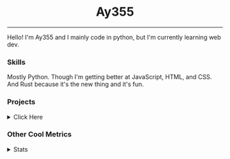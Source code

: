 <h1 align="center"><b>Ay355</b></h1>

---

Hello! I'm Ay355 and I mainly code in python, but I'm currently learning web dev.


### Skills

Mostly Python. Though I'm getting better at JavaScript, HTML, and CSS. And Rust because it's the new thing and it's fun.


### Projects

<details>
 <summary>Click Here</summary>
<br>

 This is probably out of date

[Standle](https://discord.com/oauth2/authorize?client_id=810345494223781899&scope=bot&permissions=8)
 - A multipurpose discord bot for your discord server. Has useful and fun commands for you to mess around with. Made with [discord.py](https://www.github.com/Rapptz/discord.py).

[RoboAy355](https://github.com/Ay-355/RoboAy355)
 - A personal discord bot that I use for random things.

[Asyncdictionary](https://github.com/Ay-355/asyncdictionary)
 - An async wrapper for the freedictionaryAPI. See the README for more info.

 
That's pretty much it, other stuff is closed-source.
 
</details>


### Other Cool Metrics


<details>
<summary>Stats</summary>
<br>
 
<a href="https://github.com/Ay-355">
 <img align="center" src="https://github-readme-stats.vercel.app/api?username=Ay-355&theme=tokyonight&show_icons=true&count_private=true&hide_border=true" />
</a><a href="https://github.com/Ay-355">
  <img align="center" src="https://github-readme-stats.vercel.app/api/top-langs/?username=Ay-355&hide=toml,yaml,cmake&layout=compact&langs_count=8&theme=tokyonight&hide_border=true" />
</a>

 
&nbsp; <!-- Space character to put some space between the different stat types. -->

 
<!--START_SECTION:waka-->
**🐱 My GitHub Data** 

> 🏆 528 Contributions in the Year 2021
 > 
> 📦 1.3 kB Used in GitHub's Storage 
 > 
> 🚫 Not Opted to Hire
 > 
> 📜 14 Public Repositories 
 > 
> 🔑 4 Private Repositories  
 > 
**I'm an Early 🐤** 

```text
🌞 Morning    16 commits     █░░░░░░░░░░░░░░░░░░░░░░░░   6.11% 
🌆 Daytime    119 commits    ███████████░░░░░░░░░░░░░░   45.42% 
🌃 Evening    123 commits    ███████████░░░░░░░░░░░░░░   46.95% 
🌙 Night      4 commits      ░░░░░░░░░░░░░░░░░░░░░░░░░   1.53%

```
📅 **I'm Most Productive on Friday** 

```text
Monday       42 commits     ████░░░░░░░░░░░░░░░░░░░░░   16.03% 
Tuesday      30 commits     ██░░░░░░░░░░░░░░░░░░░░░░░   11.45% 
Wednesday    25 commits     ██░░░░░░░░░░░░░░░░░░░░░░░   9.54% 
Thursday     45 commits     ████░░░░░░░░░░░░░░░░░░░░░   17.18% 
Friday       46 commits     ████░░░░░░░░░░░░░░░░░░░░░   17.56% 
Saturday     46 commits     ████░░░░░░░░░░░░░░░░░░░░░   17.56% 
Sunday       28 commits     ██░░░░░░░░░░░░░░░░░░░░░░░   10.69%

```


📊 **This Week I Spent My Time On** 

```text
💬 Programming Languages: 
Python                   31 mins             ████████████████████████░   96.98% 
PowerShell               0 secs              ░░░░░░░░░░░░░░░░░░░░░░░░░   3.02% 
Lua                      0 secs              ░░░░░░░░░░░░░░░░░░░░░░░░░   0.0%

🔥 Editors: 
Neovim                   31 mins             ████████████████████████░   96.98% 
Notepad++                0 secs              ░░░░░░░░░░░░░░░░░░░░░░░░░   3.02%

🐱‍💻 Projects: 
standle-bot              26 mins             ████████████████████░░░░░   80.84% 
Unknown Project          4 mins              ███░░░░░░░░░░░░░░░░░░░░░░   14.4% 
school                   1 min               █░░░░░░░░░░░░░░░░░░░░░░░░   4.76% 
nvim                     0 secs              ░░░░░░░░░░░░░░░░░░░░░░░░░   0.0%

💻 Operating System: 
Windows                  32 mins             █████████████████████████   100.0%

```

**I Mostly Code in Python** 

```text
Python                   7 repos             ███████████████████░░░░░░   77.78% 
HTML                     1 repo              ██░░░░░░░░░░░░░░░░░░░░░░░   11.11% 
C++                      1 repo              ██░░░░░░░░░░░░░░░░░░░░░░░   11.11%

```



 Last Updated on 23/09/2021
<!--END_SECTION:waka-->
</details>
